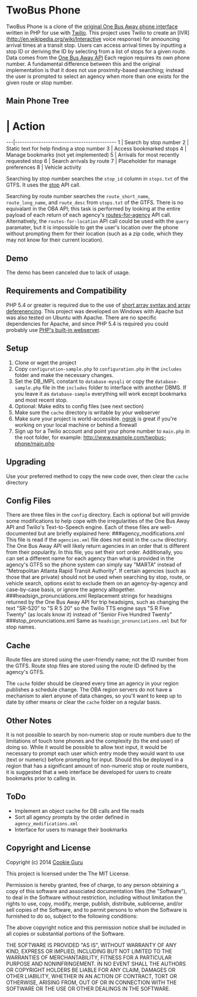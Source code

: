 TwoBus Phone
============
TwoBus Phone is a clone of the 
[original One Bus Away phone interface](https://web.archive.org/web/20100722212516/http://www.onebusaway.org/p/Tools_Phone.action)
written in PHP for use with [Twilio](http://www.twillio.com/).  This project 
uses Twilio to create an 
[IVR](http://en.wikipedia.org/wiki/Interactive voice response) for announcing 
arrival times at a transit stop.  Users can access arrival times by inputting 
a stop ID or deriving the ID by selecting from a list of stops for a given 
route. Data comes from the 
[One Bus Away API](http://www.onebusaway.org/p/OneBusAwayApiService.action) 
Each region requires its own phone number.  A fundamental difference between 
this and the original implementation is that it does not use proximity-based 
searching; instead the user is prompted to select an agency when more than one 
exists for the given route or stop number.

Main Phone Tree
---------------
 # | Action
---|-------------------------------------------
1  | Search by stop number
2  | Static text for help finding a stop number
3  | Access bookmarked stops
4  | Manage bookmarks (not yet implemented)
5  | Arrivals for most recently requested stop
6  | Search arrivals by route
7  | Placeholder for manage preferences
8  | Vehicle activity

Searching by stop number searches the `stop_id` column in `stops.txt` of the
GTFS.  It uses the [stop](http://developer.onebusaway.org/modules/onebusaway-application-modules/current/api/where/methods/stop.html)
API call.

Searching by route number searches the `route_short_name`, `route_long_name`, 
and `route_desc` from `stops.txt` of the GTFS.  There is no equivalant in the 
OBA API; this task is performed by looking at the entire payload of each return 
of each agency's [routes-for-agency](http://developer.onebusaway.org/modules/onebusaway-application-modules/current/api/where/methods/routes-for-agency.html)
API call.  Alternatively, the `routes-for-location` API call could be used with 
the `query` paramater, but it is impossible to get the user's location over the 
phone without prompting them for their location (such as a zip code, which they 
may not know for their current location).

Demo
----
The demo has been canceled due to lack of usage.

Requirements and Compatibility
------------------------------
PHP 5.4 or greater is required due to the use of 
[short array syntax and array deferenencing](http://php.net/manual/en/migration54.new-features.php).
This project was developed on Windows with Apache but was also tested on Ubuntu
with Apache.  There are no specific dependencies for Apache, and since PHP 5.4
is required you could probably use 
[PHP's built-in webserver](http://www.php.net/manual/en/features.commandline.webserver.php).

Setup
-----
1. Clone or wget the project
2. Copy `configuration-sample.php` to `configuration.php` in the `includes` 
   folder and make the necessary changes.
3. Set the DB_IMPL constant to `database-mysqli` or copy the 
   `database-sample.php` file in the `includes` folder to interface with 
   another DBMS.  If you leave it as `database-sample` everything will work 
   except bookmarks and most recent stop.
4. Optional: Make edits to config files (see next section)
5. Make sure the `cache` directory is writable by your webserver
6. Make sure your project is world-accessible.  [ngrok](http://ngrok.com/) is
   great if you're working on your local machine or behind a firewall
7. Sign up for a Twilio account and point your phone number to `main.php` in 
   the root folder, for example: http://www.example.com/twobus-phone/main.php

Upgrading
---------
Use your preferred method to copy the new code over, then clear the `cache`
directory

Config Files
------------
There are three files in the `config` directory.  Each is optional but will 
provide some modifications to help cope with the irregularities of the One Bus
Away API and Twilio's Text-to-Speech engine.  Each of these files are 
well-documented but are briefly explained here:
###agency_modifications.xml
This file is read if the `agencies.xml` file does not exist in the `cache`
directory.  The One Bus Away API will likely return agencies in an order that
is different from their popularity.  In this file, you set their sort order.
Additionally, you can set a different name for each agency than what is provided
in the agency's GTFS so the phone system can simply say "MARTA" instead of 
"Metropolitan Atlanta Rapid Transit Authority".  If certain agencies (such as 
those that are private) should not be used when searching by stop, route, or
vehicle search, options exist to exclude them on an agency-by-agency and 
case-by-case basis, or ignore the agency alltogether.
###headsign_pronunciations.xml
Replacement strings for headsigns returned by the One Bus Away API for trip 
headsigns, such as changing the text "SR-520" to "S R 5 20" so the Twilio TTS
engine says "S R Five Twenty" (as locals know it) instead of "Senior Five 
Hundred Twenty"
###stop_pronunciations.xml
Same as `headsign_pronunciations.xml` but for stop names.

Cache
-----
Route files are stored using the user-friendly name; not the ID number from
the GTFS.
Route stop files are stored using the route ID defined by the agency's GTFS.

The `cache` folder should be cleared every time an agency in your region
publishes a schedule change.  The OBA region servers do not have a mechanism
to alert anyone of data changes, so you'll want to keep up to date by other
means or clear the `cache` folder on a regular basis.

Other Notes
-----------
It is not possible to search by non-numeric stop or route numbers due to the 
limitations of touch tone phones and the complexity (to the end user) of doing 
so.  While it would be possible to allow text input, it would be necessary to 
prompt each user which entry mode they would want to use (text or numeric) 
before prompting for input.  Should this be deployed in a region that has a 
significant amount of non-numeric stop or route numbers, it is suggested that 
a web interface be developed for users to create bookmarks prior to calling in.

ToDo
----
* Implement an object cache for DB calls and file reads
* Sort all agency prompts by the order defined in `agency_modifications.xml`
* Interface for users to manage their bookmarks


Copyright and License
---------------------
Copyright (c) 2014 [Cookie Guru](http://github.com/cookieguru)

This project is licensed under the The MIT License.

Permission is hereby granted, free of charge, to any person obtaining a copy
of this software and associated documentation files (the "Software"), to deal
in the Software without restriction, including without limitation the rights
to use, copy, modify, merge, publish, distribute, sublicense, and/or sell
copies of the Software, and to permit persons to whom the Software is 
furnished to do so, subject to the following conditions:

The above copyright notice and this permission notice shall be included in
all copies or substantial portions of the Software.

THE SOFTWARE IS PROVIDED "AS IS", WITHOUT WARRANTY OF ANY KIND, EXPRESS OR
IMPLIED, INCLUDING BUT NOT LIMITED TO THE WARRANTIES OF MERCHANTABILITY,
FITNESS FOR A PARTICULAR PURPOSE AND NONINFRINGEMENT. IN NO EVENT SHALL THE
AUTHORS OR COPYRIGHT HOLDERS BE LIABLE FOR ANY CLAIM, DAMAGES OR OTHER
LIABILITY, WHETHER IN AN ACTION OF CONTRACT, TORT OR OTHERWISE, ARISING FROM,
OUT OF OR IN CONNECTION WITH THE SOFTWARE OR THE USE OR OTHER DEALINGS IN
THE SOFTWARE.